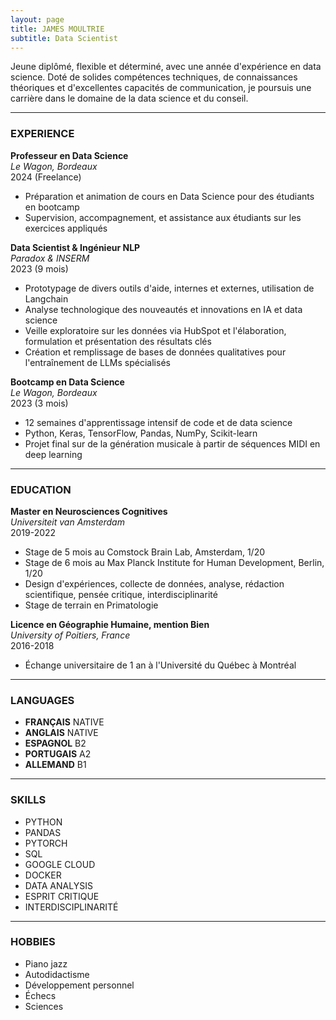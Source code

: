 ```yaml
---
layout: page
title: JAMES MOULTRIE
subtitle: Data Scientist
---
```


Jeune diplômé, flexible et déterminé, avec une année d'expérience en data science. Doté de solides compétences techniques, de connaissances théoriques et d'excellentes capacités de communication, je poursuis une carrière dans le domaine de la data science et du conseil.

---

### EXPERIENCE

**Professeur en Data Science**  
*Le Wagon, Bordeaux*  
2024 (Freelance)  
- Préparation et animation de cours en Data Science pour des étudiants en bootcamp  
- Supervision, accompagnement, et assistance aux étudiants sur les exercices appliqués  

**Data Scientist & Ingénieur NLP**  
*Paradox & INSERM*  
2023 (9 mois)  
- Prototypage de divers outils d'aide, internes et externes, utilisation de Langchain  
- Analyse technologique des nouveautés et innovations en IA et data science  
- Veille exploratoire sur les données via HubSpot et l'élaboration, formulation et présentation des résultats clés  
- Création et remplissage de bases de données qualitatives pour l'entraînement de LLMs spécialisés  

**Bootcamp en Data Science**  
*Le Wagon, Bordeaux*  
2023 (3 mois)  
- 12 semaines d'apprentissage intensif de code et de data science  
- Python, Keras, TensorFlow, Pandas, NumPy, Scikit-learn  
- Projet final sur de la génération musicale à partir de séquences MIDI en deep learning  

---

### EDUCATION

**Master en Neurosciences Cognitives**  
*Universiteit van Amsterdam*  
2019-2022  
- Stage de 5 mois au Comstock Brain Lab, Amsterdam, 1/20  
- Stage de 6 mois au Max Planck Institute for Human Development, Berlin, 1/20  
- Design d'expériences, collecte de données, analyse, rédaction scientifique, pensée critique, interdisciplinarité  
- Stage de terrain en Primatologie  

**Licence en Géographie Humaine, mention Bien**  
*University of Poitiers, France*  
2016-2018  
- Échange universitaire de 1 an à l'Université du Québec à Montréal  

---

### LANGUAGES

- **FRANÇAIS** NATIVE  
- **ANGLAIS** NATIVE  
- **ESPAGNOL** B2  
- **PORTUGAIS** A2  
- **ALLEMAND** B1  

---

### SKILLS

- PYTHON
- PANDAS  
- PYTORCH
- SQL
- GOOGLE CLOUD
- DOCKER
- DATA ANALYSIS
- ESPRIT CRITIQUE
- INTERDISCIPLINARITÉ

---

### HOBBIES

- Piano jazz    
- Autodidactisme  
- Développement personnel  
- Échecs
- Sciences  
